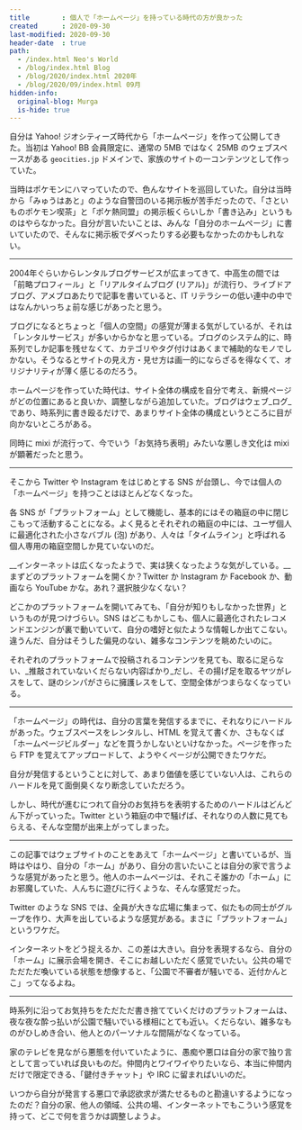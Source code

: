 ```yaml
---
title        : 個人で「ホームページ」を持っている時代の方が良かった
created      : 2020-09-30
last-modified: 2020-09-30
header-date  : true
path:
  - /index.html Neo's World
  - /blog/index.html Blog
  - /blog/2020/index.html 2020年
  - /blog/2020/09/index.html 09月
hidden-info:
  original-blog: Murga
  is-hide: true
---
```


自分は Yahoo! ジオシティーズ時代から「ホームページ」を作って公開してきた。当初は Yahoo! BB 会員限定に、通常の 5MB ではなく 25MB のウェブスペースがある `geocities.jp` ドメインで、家族のサイトの一コンテンツとして作っていた。

当時はポケモンにハマっていたので、色んなサイトを巡回していた。自分は当時から「みゅうはあと」のような自警団のいる掲示板が苦手だったので、「さといものポケモン喫茶」と「ポケ熱同盟」の掲示板くらいしか「書き込み」というものはやらなかった。自分が言いたいことは、みんな「自分のホームページ」に書いていたので、そんなに掲示板でダベったりする必要もなかったのかもしれない。

---

2004年ぐらいからレンタルブログサービスが広まってきて、中高生の間では「前略プロフィール」と「リアルタイムブログ (リアル)」が流行り、ライブドアブログ、アメブロあたりで記事を書いていると、IT リテラシーの低い連中の中ではなんかいっちょ前な感じがあったと思う。

ブログになるとちょっと「個人の空間」の感覚が薄まる気がしているが、それは「レンタルサービス」が多いからかなと思っている。ブログのシステム的に、時系列でしか記事を残せなくて、カテゴリやタグ付けはあくまで補助的なモノでしかない。そうなるとサイトの見え方・見せ方は画一的にならざるを得なくて、オリジナリティが薄く感じるのだろう。

ホームページを作っていた時代は、サイト全体の構成を自分で考え、新規ページがどの位置にあると良いか、調整しながら追加していた。ブログはウェブ_ログ_であり、時系列に書き殴るだけで、あまりサイト全体の構成というところに目が向かないところがある。

同時に mixi が流行って、今でいう「お気持ち表明」みたいな悪しき文化は mixi が顕著だったと思う。

---

そこから Twitter や Instagram をはじめとする SNS が台頭し、今では個人の「ホームページ」を持つことはほとんどなくなった。

各 SNS が「プラットフォーム」として機能し、基本的にはその箱庭の中に閉じこもって活動することになる。よく見るとそれぞれの箱庭の中には、ユーザ個人に最適化された小さなバブル (泡) があり、人々は「タイムライン」と呼ばれる個人専用の箱庭空間しか見ていないのだ。

__インターネットは広くなったようで、実は狭くなったような気がしている。__まずどのプラットフォームを開くか？Twitter か Instagram か Facebook か、動画なら YouTube かな。あれ？選択肢少なくない？

どこかのプラットフォームを開いてみても、「自分が知りもしなかった世界」というものが見つけづらい。SNS はどこもかしこも、個人に最適化されたレコメンドエンジンが裏で動いていて、自分の嗜好と似たような情報しか出てこない。違うんだ、自分はそうした偏見のない、雑多なコンテンツを眺めたいのに。

それぞれのプラットフォームで投稿されるコンテンツを見ても、取るに足らない、_推敲されていないくだらない内容ばかり_だし、その揚げ足を取るヤツがレスをして、謎のシンパがさらに擁護レスをして、空間全体がつまらなくなっている。

---

「ホームページ」の時代は、自分の言葉を発信するまでに、それなりにハードルがあった。ウェブスペースをレンタルし、HTML を覚えて書くか、さもなくば「ホームページビルダー」などを買うかしないといけなかった。ページを作ったら FTP を覚えてアップロードして、ようやくページが公開できたワケだ。

自分が発信するということに対して、あまり価値を感じていない人は、これらのハードルを見て面倒臭くなり断念していただろう。

しかし、時代が進むにつれて自分のお気持ちを表明するためのハードルはどんどん下がっていった。Twitter という箱庭の中で騒げば、それなりの人数に見てもらえる、そんな空間が出来上がってしまった。

---

この記事ではウェブサイトのことをあえて「ホームページ」と書いているが、当時はやはり、自分の「ホーム」があり、自分の言いたいことは自分の家で言うような感覚があったと思う。他人のホームページは、それこそ誰かの「ホーム」にお邪魔していた、人んちに遊びに行くような、そんな感覚だった。

Twitter のような SNS では、全員が大きな広場に集まって、似たもの同士がグループを作り、大声を出しているような感覚がある。まさに「プラットフォーム」というワケだ。

インターネットをどう捉えるか、この差は大きい。自分を表現するなら、自分の「ホーム」に展示会場を開き、そこにお越しいただく感覚でいたい。公共の場でただただ喚いている状態を想像すると、「公園で不審者が騒いでる、近付かんとこ」ってなるよね。

---

時系列に沿ってお気持ちをただただ書き捨てていくだけのプラットフォームは、夜な夜な酔っ払いが公園で騒いでいる様相にとても近い。くだらない、雑多なものがひしめき合い、他人とのパーソナルな間隔がなくなっている。

家のテレビを見ながら悪態を付いていたように、愚痴や悪口は自分の家で独り言として言っていれば良いものだ。仲間内とワイワイやりたいなら、本当に仲間内だけで限定できる、「鍵付きチャット」や IRC に留まればいいのだ。

いつから自分が発言する悪口で承認欲求が満たせるものと勘違いするようになったのだ？自分の家、他人の領域、公共の場、インターネットでもこういう感覚を持って、どこで何を言うかは調整しようよ。
